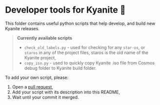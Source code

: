 # Developer tools for Kyanite 🔧
This folder contains useful python scripts that help develop, and build new Kyanite releases.

> **Currently available scripts**
> * `check_old_labels.py` - used for checking for any `star-os`, or `staros` in any of the project files, staros is the old name of the Kyanite project,
> * `copy_iso.py` - used to quickly copy Kyanite .iso file from Cosmos debug folder to Kyanite build folder.

To add your own script, please:
1. Open a [pull request](https://github.com/Bamboooz/Kyanite/pulls),
2. Add your script with its description into this README,
3. Wait until your commit it merged.


